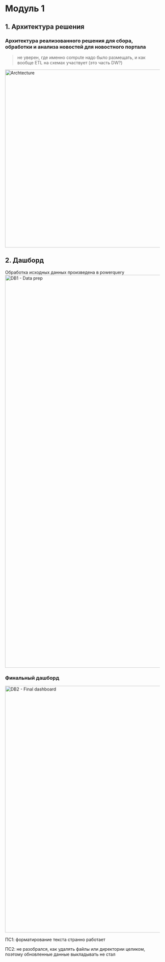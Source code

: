 # Модуль 1

## 1. Архитектура решения

### Архитектура реализованного решения для сбора, обработки и анализа новостей для новостного портала
> не уверен, где именно compute надо было размещать, и как вообще ETL на схемах участвует (это часть DW?)
<img width="580" alt="Archtecture" src="https://user-images.githubusercontent.com/102318753/160006871-93402f83-fc30-4350-baba-2eb1cf060a69.PNG">

## 2. Дашборд
Обработка исходных данных произведена в powerquery
<img width="1280" alt="DB1 - Data prep" src="https://user-images.githubusercontent.com/102318753/160007313-5c96f232-5c74-4a69-97e0-5b07eefc0f44.PNG">

### Финальный дашборд
<img width="804" alt="DB2 - Final dashboard" src="https://user-images.githubusercontent.com/102318753/160007390-130222b8-b10e-4aa0-8169-bf35b0a4c5a9.PNG">

ПС1: форматирование текста странно работает

ПС2: не разобрался, как удалять файлы или директории целиком, поэтому обновленные данные выкладывать не стал
